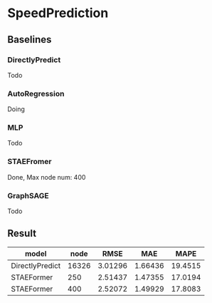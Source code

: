 # SpeedPrediction


## Baselines

### DirectlyPredict

Todo

### AutoRegression
Doing

### MLP
Todo

### STAEFromer
Done, Max node num: 400

### GraphSAGE
Todo

## Result

| model           | node  | RMSE    | MAE     | MAPE    |
| --------------- | ----- | ------- | ------- | ------- |
| DirectlyPredict | 16326 | 3.01296 | 1.66436 | 19.4515 |
| STAEFormer      | 250   | 2.51437 | 1.47355 | 17.0194 |
| STAEFormer      | 400   | 2.52072 | 1.49929 | 17.8083 |